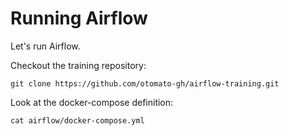 # Running Airflow

Let's run Airflow.

Checkout the training repository:

`git clone https://github.com/otomato-gh/airflow-training.git`

Look at the docker-compose definition:

`cat airflow/docker-compose.yml`
